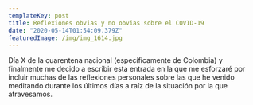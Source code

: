 ```yaml
---
templateKey: post
title: Reflexiones obvias y no obvias sobre el COVID-19
date: "2020-05-14T01:54:09.379Z"
featuredImage: /img/img_1614.jpg
---
```

Día X de la cuarentena nacional (específicamente de Colombia) y finalmente me decido a escribir esta entrada en la que me esforzaré por incluir muchas de las reflexiones personales sobre las que he venido meditando durante los últimos días a raíz de la situación por la que atravesamos.